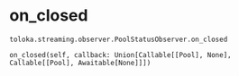 # on_closed
`toloka.streaming.observer.PoolStatusObserver.on_closed`

```
on_closed(self, callback: Union[Callable[[Pool], None], Callable[[Pool], Awaitable[None]]])
```

